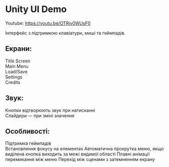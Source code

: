 # Unity UI Demo

Youtube: https://youtu.be/OTRiv0WUsF0

Інтерфейс з підтримкою клавіатури, миші та геймпадів.  

## Екрани:
Title Screen  
Main Menu  
Load/Save  
Settings  
Credits

## Звук:
Кнопки відтворюють звук при натисканні  
Слайдери — при зміні значення

## Особливості:
Підтримка геймпадів   
Встановлення фокусу на елементах
Автоматична прокрутка меню, якщо виділена кнопка виходить за межі видимої області
Плавні анімації перемикання між меню
Перехід між сценами з затемненням екрану
